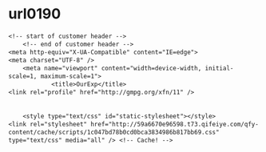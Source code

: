 # url0190
<!DOCTYPE html>
<!--[if IE 6]>
<html id="ie6" class="ancient-ie old-ie no-js bit-html" dir="ltr" lang="zh-CN">
<![endif]-->
<!--[if IE 7]>
<html id="ie7" class="ancient-ie old-ie no-js bit-html" dir="ltr" lang="zh-CN">
<![endif]-->
<!--[if IE 8]>
<html id="ie8" class="old-ie no-js bit-html" dir="ltr" lang="zh-CN">
<![endif]-->
<!--[if IE 9]>
<html id="ie9" class="old-ie9 no-js bit-html" dir="ltr" lang="zh-CN">
<![endif]-->
<!--[if !(IE 6) | !(IE 7) | !(IE 8)  ]><!-->
<html class="no-js bit-html" dir="ltr" lang="zh-CN">
<!--<![endif]-->
<head>
	<!-- for 360 -->
	<meta name="renderer" content="webkit">
	<meta name="applicable-device" content="pc,mobile"> <!-- for baidu -->
	<meta http-equiv="Cache-Control" content="no-transform" /> <!-- for baidu -->
    <meta name="MobileOptimized" content="width"/><!-- for baidu -->
    <meta name="HandheldFriendly" content="true"/><!-- for baidu -->

	<!-- start of customer header -->
		<!-- end of customer header -->
	<meta http-equiv="X-UA-Compatible" content="IE=edge">
	<meta charset="UTF-8" />
		<meta name="viewport" content="width=device-width, initial-scale=1, maximum-scale=1">
				<title>OurExp</title>
	<link rel="profile" href="http://gmpg.org/xfn/11" />


		<style type="text/css" id="static-stylesheet"></style>
	<link rel="stylesheet" href="http://59a6670e96598.t73.qifeiye.com/qfy-content/cache/scripts/1c047bd78b0cd0bca3834986b817bb69.css" type="text/css" media="all" /> <!-- Cache! -->
<style type='text/css'>

</style>
<script type='text/javascript'>
/* <![CDATA[ */
/* thickbox */
var thickboxL10n = {"next":"\u4e0b\u4e00\u5f20 >","prev":"< \u4e0a\u4e00\u5f20","image":"\u56fe\u7247","of":"\/","close":"\u5173\u95ed","noiframes":"\u8fd9\u4e2a\u529f\u80fd\u9700\u8981iframe\u7684\u652f\u6301\u3002\u60a8\u53ef\u80fd\u7981\u6b62\u4e86iframe\u7684\u663e\u793a\uff0c\u6216\u60a8\u7684\u6d4f\u89c8\u5668\u4e0d\u652f\u6301\u6b64\u529f\u80fd\u3002","loadingAnimation":"\/\/fast.qifeiye.com\/FeiEditor\/bitSite\/images\/preloader.gif"};
/* dt-plugins */
var dtLocal = {"passText":"\u67e5\u770b\u8fd9\u4e2a\u52a0\u5bc6\u8d44\u8baf\uff0c\u8bf7\u5728\u4e0b\u9762\u8f93\u5165\u5bc6\u7801\uff1a","moreButtonAllLoadedText":"\u5168\u90e8\u5df2\u52a0\u8f7d","postID":"12482","ajaxurl":"http:\/\/59a6670e96598.t73.qifeiye.com\/admin\/admin-ajax.php","contactNonce":"5ccbdf1905","ajaxNonce":"ad0b772839","pageData":{"type":"page","template":"page","layout":null},"themeSettings":{"smoothScroll":"on"}};

/* ]]> */
</script>
<script type="text/javascript" src="http://59a6670e96598.t73.qifeiye.com/qfy-content/cache/scripts/3fb66a7f2ae9c4d08bb5a0482c447a84.js"></script>
<link rel="EditURI" type="application/rsd+xml" title="RSD" href="http://59a6670e96598.t73.qifeiye.com/xmlrpc.php?rsd" />
<link rel="wlwmanifest" type="application/wlwmanifest+xml" href="http://59a6670e96598.t73.qifeiye.com/qfy-includes/wlwmanifest.xml" />

<link rel='canonical' href='http://59a6670e96598.t73.qifeiye.com/' />
<link rel='shortlink' href='http://59a6670e96598.t73.qifeiye.com/?p=12482' />
<style class='style_0'>.bitRightSider .widget-title,.bitLeftSider .widget-title{padding:0 0 0 10px;height:28px;line-height:28px;background-color:transparent;margin:0px;font-family:黑体;font-size:16px;font-weight:normal;font-style:normal;text-decoration:none;color:#ffffff;border-top:0;border-left:0;border-right:0;border-bottom:0;background-image:none;-webkit-border-top-left-radius: 0;-webkit-border-top-right-radius: 0;-moz-border-radius-topleft: 0;-moz-border-radius-topright: 0;border-top-left-radius: 0;border-top-right-radius: 0;} .bitRightSider .widget-title,.bitLeftSider .widget-title{border-top:0;border-left:0;border-right:0;} .bitRightSider .bitWidgetFrame,.bitLeftSider .bitWidgetFrame{border-bottom:0;border-top:0;border-left:0;border-right:0;padding:4px 10px 4px 10px;}.bitRightSider .site_tooler,.bitLeftSider .site_tooler{-webkit-box-shadow:none;box-shadow:none;}.bitRightLeftSiderWidget.site_tooler .bitWidgetFrame,.bitRightLeftSiderWidget.site_tooler .bitWidgetFrame{background-color:transparent;background-image:none;background-repeat: repeat;-webkit-border-bottom-left-radius: 0px;border-bottom-left-radius: 0px;-webkit-border-bottom-right-radius: 0px;border-bottom-right-radius: 0px;}</style><style class='style_0'>.footer .widget-title{padding:0 0 0 10px;height:28px;line-height:28px;background-color:#024886;margin:0px;font-family:;font-size:px;font-weight:normal;font-style:normal;text-decoration:none;color:#fff;border-top:0;border-left:0;border-right:0;border-bottom:0;background-image:none;-webkit-border-top-left-radius: 4px;-webkit-border-top-right-radius: 4px;-moz-border-radius-topleft: 4px;-moz-border-radius-topright: 4px;border-top-left-radius: 4px;border-top-right-radius: 4px;} .footer .widget-title{border-top:0;border-left:0;border-right:0;} .footer  .bitWidgetFrame{border-bottom:0;border-top:0;border-left:0;border-right:0;padding:4px 10px 4px 10px;}.footer .site_tooler{-webkit-box-shadow:none;box-shadow:none;}.footer .site_tooler .bitWidgetFrame{background-color:transparent;background-image:none;-webkit-border-bottom-left-radius: 4px;border-bottom-left-radius: 4px;-webkit-border-bottom-right-radius: 4px;border-bottom-right-radius: 4px;}</style>		<script type="text/javascript">
		var qfyuser_ajax_url = 'http://59a6670e96598.t73.qifeiye.com/admin/admin-ajax.php';
		</script>
			<script type="text/javascript">
		var qfyuser_upload_url = 'http://59a6670e96598.t73.qifeiye.com/qfy-content/plugins/qfyuser/lib/fileupload/fileupload.php';
		</script>
	<link rel="icon" href="http://59a6670e96598.t73.qifeiye.com/qfy-content/uploads/2017/09/788ac6de0b14afa4aeb75b684eb0aa85.png" type="image/png"/>
<link rel="apple-touch-icon-precomposed" href="http://59a6670e96598.t73.qifeiye.com/qfy-content/uploads/2017/09/788ac6de0b14afa4aeb75b684eb0aa85.png" />
<link rel="apple-touch-icon" href="http://59a6670e96598.t73.qifeiye.com/qfy-content/uploads/2017/09/788ac6de0b14afa4aeb75b684eb0aa85.png" />
<meta name="robots" content="index, follow" />
		<style type="text/css" >
</style>
		<script type="text/javascript">
			dtGlobals.logoEnabled = 1;dtGlobals.curr_id = 12482;dtGlobals.logoURL = '';dtGlobals.logoW = '0';dtGlobals.logoH = '0';dtGlobals.qfyname = '起飞页';dtGlobals.id = '59a6670e96598';dtGlobals.language = '';smartMenu = 0;document.cookie='resolution='+Math.max(screen.width,screen.height)+'; path=/';
			dtGlobals.gallery_bgcolor = 'rgba(51,51,51,1)';dtGlobals.gallery_showthumbs = '0';dtGlobals.gallery_style = '';dtGlobals.gallery_autoplay = '0';dtGlobals.gallery_playspeed = '3';dtGlobals.gallery_imagesize = '100';dtGlobals.gallery_stopbutton = '';dtGlobals.gallery_thumbsposition = '';dtGlobals.gallery_tcolor = '#fff';dtGlobals.gallery_tsize = '16';dtGlobals.gallery_dcolor = '#fff';dtGlobals.gallery_dsize = '14';dtGlobals.gallery_tfamily = '';dtGlobals.gallery_dfamily = '';dtGlobals.gallery_blankclose = '0';dtGlobals.fm_showstyle = '';dtGlobals.fm_showspeed = '';dtGlobals.cdn_url = 'http://static.qifeiye.com';dtGlobals.qfymodel = "";
			            			var socail_back_url = '';

		</script>



</head>


<body>

<div   id="page"  class='wide'>
	<!-- left, center, classical, classic-centered -->
	<!-- !Header -->
	<header id="header" class="logo-left wf-mobile-hidden headerPM menuPosition" role="banner"><!-- class="overlap"; class="logo-left", class="logo-center", class="logo-classic" -->
		<div class="wf-wrap">
			<div class="wf-table">

<div id="branding" class="wf-td bit-logo-bar" style="" >
	<a class="bitem logo small" style="display: table-cell;"
		<span class="logospan">
			<img class="preload-me" src="logo.png" width="441" height="150" alt="OurExp" />
		</span>
	</a>
	<!-- <div id="site-title" class="assistive-text"></div>
	<div id="site-description" class="assistive-text"></div> -->
</div>
<div class="wf-mobile-visible wf-td assistive-info    " role="complementary"  >
   <div class="top-bar-right right bit_widget_more" bitdatamarker="bitHeader-2" bitdataaction="site_fix_container" bitdatacolor="white">
	 </div>
</div>


		<!-- !- Navigation -->
		<nav style="0" id="navigation" class="wf-td"   bitDataAction="site_menu_container" bitDataLocation="primary" >
			<ul id="main-nav" data-st="0" data-sp="0"  data-fh="" data-mw="" data-lh="" class="mainmenu fancy-rollovers wf-mobile-hidden bit-menu-default underline-hover position-text-right"      data-bit-menu=underline-hover data-bit-float-menu=underline-hover ><li class=" menu-item menu-item-type-post_type menu-item-object-page bit-menu-post-id-10187 menu-item-10188 first">
				<a href="web.html"><span>Home</span></a></li>
      </ul>

			<a  data-padding='' data-top='8' data-right='8' rel="nofollow" id="mobile-menu" style="display:none;" class="glyphicon glyphicon-icon-align-justify dropTopStyle center" >
				<span class="menu-open  phone-text">首页</span>
				<span class="menu-close">关闭</span>
				<span class="menu-back">返回上一级</span>
				<span class="wf-phone-visible">&nbsp;</span>
			</a>

		</nav>

		<div style="display:none;" id="main-nav-slide">
			<div class="main-nav-slide-inner" data-class="" >
				<div  class="floatmenu-bar-right bit_widget_more" bitdatamarker="bitHeader-3" bitdataaction="site_fix_container" bitdatacolor="white">
				</div>
			</div>
		</div>


			</div><!-- #branding -->
		</div><!-- .wf-wrap -->
	</header><!-- #masthead -->

 <section class="bitBanner" id="bitBanner" bitdatamarker="bitBanner" bitdataaction="site_fix_container" >
	</section>
<div id="main" class="bit_main_content">
	<div class="main-gradient"></div>
		<div class="wf-wrap">
			<div class="wf-container-main">
				<div id="content" class="content" role="main">
					<div class="main-outer-wrapper ">
        		<div class="bit_row">
            	<div class="twelve columns no-sidebar-content ">
              	<div class="bit_row">
                	<div class="content-wrapper twelve columns ">
                  	<section  data-fixheight="" class="qfy-row-1-5a370f237a7ce344483 section     smfull  section-text-no-shadow section-inner-no-shadow section-normal"  id="bit_dzlgc"  style='margin-bottom:0;border-radius:0px;color:#666666;' >
                  	<style class="row_class qfy_style_class">
										@media only screen and (min-width: 992px){section.section.qfy-row-1-5a370f237a7ce344483{padding-left:0;padding-right:0;padding-top:0;padding-bottom:50px;margin-top:0;}}
										@media only screen and (max-width: 992px){.bit-html section.section.qfy-row-1-5a370f237a7ce344483{padding-left:15px;padding-right:15px;padding-top:0;padding-bottom:50px;margin-top:0;}}
	                	</style>
    	              	<div class="section-background-overlay background-overlay grid-overlay-0 " style="background-color: transparent;">
					          	</div>

                   		<div class="container">
                   		<div class="row qfe_row">
            						<div data-animaleinbegin="90%" data-animalename="qfyfadeInUp"  data-duration="" data-delay=""  class=" qfy-column-1-5a370f237aa2f203170 qfy-column-inner  vc_span12  text-default small-screen-undefined fullrow"  data-dw="1/1" data-fixheight="" >
													<div style=";position:relative;;" class="column_inner " >
														<div class=" background-overlay grid-overlay-" style="background-color:transparent;width:100%;">
														</div>
														<div class="column_containter" style="z-index:3;position:relative;" >
															<section  data-fixheight="" class="qfy-row-2-5a370f237acb4578895 section     bothfull  section-text-no-shadow section-inner-no-shadow section-normal"   style='margin-bottom:0;border-radius:0px;color:#000000;' >
                            		<style class="row_class qfy_style_class">
																@media only screen and (min-width: 992px){section.section.qfy-row-2-5a370f237acb4578895{padding-left:0;padding-right:0;padding-top:0;padding-bottom:0;margin-top:0;min-height:90vh;}}
																@media only screen and (max-width: 992px){.bit-html section.section.qfy-row-2-5a370f237acb4578895{padding-left:15px;padding-right:15px;padding-top:0;padding-bottom:0;margin-top:0;min-height:90vh;}}
	                            	</style>
                              		<div data-time="3" data-imagebgs="" class="background-media" backgroundSize='true'style="background-image: url('background.png');background-repeat:no-repeat; background-size:cover; background-attachment:scroll; background-position:0 0%;">
            											</div>
                          	    	<div class="section-background-overlay background-overlay grid-overlay-0 " style="background-color: rgba(0,0,0,0.2);">
																	</div>
    															<div class="container">
                                		<div class="row qfe_row">
                                  		<div data-animaleinbegin="90%" data-animalename="qfyfadeInUp"  data-duration="" data-delay=""  class=" qfy-column-2-5a370f237afe3975074 qfy-column-inner  vc_span12  text-Default small-screen-Default column_middle fullrow"  data-dw="1/1" data-fixheight="" >
																				<div style="margin-top:0;margin-bottom:0;margin-left:0;margin-right:0;border-radius:0px;;position:relative;;" class="column_inner " >
																					<div class=" background-overlay grid-overlay-0" style="background-color:transparent;width:100%;">
																					</div>
																					<div class="column_containter" style="z-index:3;position:relative;" >
																						<div id="vc_header_5a370f237b3de711"  m-padding="0px 0px 0px 0px"  p-padding="0 0 0 0" css_animation_delay="0" qfyuuid="qfy_header_dbbme" data-anitime='0.7'  class="qfy-element minheigh1px qfe_text_column qfe_content_element " style="position: relative;;;background-repeat: no-repeat;;margin-top:0;margin-bottom:0;padding-top:0;padding-bottom:0;padding-right:0;padding-left:0;">
																							<style>#vc_header_5a370f237b3de711 .line-abs::before{position: absolute; content: ''; width:25px; height:1px; background-color:#ffffff; left:calc(50% - 12.5px); top: 0px; margin: 0;}#vc_header_5a370f237b3de711:hover .line-abs{width:50px !important; transition: all ease .6s;}#vc_header_5a370f237b3de711 .line-abs{transition: all ease .6s !important;}@media only screen and (min-width: 760px) {#vc_header_5a370f237b3de711 .button_wrapper{opacity:0;top:auto !important;right:0 !important;right:-100px !important;transition: all ease .6s;}#vc_header_5a370f237b3de711:hover .button_wrapper{opacity:1;top:auto !important;right:0 !important;transition: all ease .6s;}}@media only screen and (max-width: 760px) {#vc_header_5a370f237b3de711 .header_title{font-size:20px !important;}}@media only screen and (max-width: 760px) {#vc_header_5a370f237b3de711 .header_subtitle{font-size:12px !important;}}</style>

																							<div class="qfe_wrapper">
																								<H2 class="qfy_title center mobilecenter">
																									<div class="qfy_title_image_warpper" style="display:inline-block;position:relative;max-width:100%;width:100%;">
																										<div class="qfy_title_inner" style="display:inline-block;position:relative;max-width:100%;">
																											<div class="header_title" style="font-family:微软雅黑;font-size:20px;font-weight:bold;font-style:normal;color:#ffffff;padding:0 0 5px 0;display:block;padding:0 0 5px 0;vertical-align:bottom;">实 验 心 理 学 实 验 期 末 作 业
																											</div>
																											<div class="header_subtitle" style="font-family:arial;font-size:12px;font-weight:normal;font-style:normal;color:#ffffff;display:block;padding:0 0 40px 0;vertical-align:bottom;">G R O U P    1 5
																											</div>
																						  			</div>
			                                          		<style>#vc_header_5a370f237b3de711 .button_wrapper .button{transition: all ease .3s}#vc_header_5a370f237b3de711 .button_wrapper .button.active,#vc_header_5a370f237b3de711 .button_wrapper .button:hover{background-color:transparent !important; color:#e30083 !important; border-width:1px !important; border-style:solid !important;border-color:#e30083 !important; font-weight:400 !important; transition: all ease .3s}
																						    		</style>
																	              		</a>
									                              		<span  style="clear:both;">
									                              		</span>
									                              		<span class="line-abs bottom hcenter" style="overflow:hidden;border-bottom-style:solid;width:30px;max-width:30px;border-bottom-width:1px;border-bottom-color:#999999;overflow:inherit;" >
											                          		</span>
																									</div>
																									</a>
																								</H2>
																							</div>
	                           								</div>
	 																	  			<div id="vc_header_5a370f237b913462"  m-padding="0px 0px 0px 0px"  p-padding="0 0 0 0" css_animation_delay="0" qfyuuid="qfy_header_3w6ob" data-anitime='0.7'  class="qfy-element minheigh1px qfe_text_column qfe_content_element " style="position: relative;;;background-repeat: no-repeat;;margin-top:0;margin-bottom:0;padding-top:0;padding-bottom:0;padding-right:0;padding-left:0;">
																							<style>#vc_header_5a370f237b913462 .line-abs::before{position: absolute; content: ''; width:25px; height:1px; background-color:#ffffff; left:calc(50% - 12.5px); top: 0px; margin: 0;}#vc_header_5a370f237b913462:hover.line-abs{ width:50px !important; transition: all ease .6s;}#vc_header_5a370f237b913462.line-abs{  transition: all ease .6s !important;}@media only screen and (min-width: 760px) {#vc_header_5a370f237b913462 .button_wrapper{opacity:0;top:auto !important;right:0 !important;right:-100px !important;transition: all ease .6s;}#vc_header_5a370f237b913462:hover .button_wrapper{opacity:1;top:auto !important;right:0 !important;transition: all ease .6s;}}@media only screen and (max-width: 760px) {#vc_header_5a370f237b913462 .header_title{font-size:20px !important;}}@media only screen and (max-width: 760px) {#vc_header_5a370f237b913462 .header_subtitle{font-size:12px !important;}}
																							</style>
																							<div class="qfe_wrapper">
																								<H2 class="qfy_title center mobilecenter">
																									<div class="qfy_title_image_warpper" style="display:inline-block;position:relative;max-width:100%;width:100%;">
																										<span class="line-abs top hcenter" style="overflow:hidden;border-bottom-style:solid;width:30px;max-width:30px;border-bottom-width:1px;border-bottom-color:#999999;overflow:inherit;" >
																										</span>

																										<div class="qfy_title_inner" style="display:inline-block;position:relative;max-width:100%;">
																											<div class="header_title" style="font-family:Oswald;font-size:84px;font-weight:bold;font-style:normal;color:#ffffff;padding:0 0 5px 0;display:block;padding:0 0 5px 0;vertical-align:bottom;">启动效应与心理旋转
																											</div>
																											<div class="header_subtitle" style="font-family:微软雅黑;font-size:18px;font-weight:bold;font-style:normal;color:#ffffff;display:block;padding:0 0 40px 0;vertical-align:bottom;">心理旋转的启动效应测验及其与人格特质关系研究
																											</div>
																										</div>


																										<style>#vc_header_5a370f237b913462 .button_wrapper .button{transition: all ease .3s}#vc_header_5a370f237b913462 .button_wrapper .button.active,#vc_header_5a370f237b913462 .button_wrapper .button:hover{background-color:transparent !important; color:#e30083 !important; border-width:1px !important; border-style:solid !important;border-color:#e30083 !important; font-weight:400 !important; transition: all ease .3s}
																										</style>

																					  				</a>
																						  			<span  style="clear:both;">
																						  			</span>
																					  			</div>
																				    			</a>
																			    			</H2>
																				 			</div>
																		 	 			</div>
																		   		</div>
																	   		</div>
																   		</div>
														      		<style class="column_class qfy_style_class">
																			@media only screen and (min-width: 992px){.qfy-column-2-5a370f237afe3975074 > .column_inner {padding-left:0;padding-right:0;padding-top:0;padding-bottom:0;}.qfe_row .vc_span_class.qfy-column-2-5a370f237afe3975074 {};}
																			@media only screen and (max-width: 992px){.qfy-column-2-5a370f237afe3975074 > .column_inner{margin:0 auto 0 !important;padding-left:0;padding-right:0;padding-top:0;padding-bottom:0;}.display_entire .qfe_row .vc_span_class.qfy-column-2-5a370f237afe3975074 {}.qfy-column-2-5a370f237afe3975074 > .column_inner> .background-overlay,.qfy-column-2-5a370f237afe3975074 > .column_inner> .background-media{width:100% !important;left:0 !important;right:auto !important;}}
																		</style>
																	</div>
    									 	          </div>
										       		</section>
												 	  </div>
											 		</div>
										 		</div>
										 		<style class="column_class qfy_style_class">
												@media only screen and (min-width: 992px){.qfy-column-1-5a370f237aa2f203170 > .column_inner {padding-left:0;padding-right:0;padding-top:0;padding-bottom:0;}.qfe_row .vc_span_class.qfy-column-1-5a370f237aa2f203170 {};}
												@media only screen and (max-width: 992px){.qfy-column-1-5a370f237aa2f203170 > .column_inner{margin:0 auto 0 !important;padding-left:0;padding-right:0;padding-top:;padding-bottom:;}.display_entire .qfe_row .vc_span_class.qfy-column-1-5a370f237aa2f203170 {}.qfy-column-1-5a370f237aa2f203170 > .column_inner> .background-overlay,.qfy-column-1-5a370f237aa2f203170 > .column_inner> .background-media{width:100% !important;left:0 !important;right:auto !important;}}
												</style>
									 		</div>
    				 		  	</div>
							      </section>

   								  <section  data-fixheight="" class="qfy-row-3-5a370f237bdda316251 section no section-text-no-shadow section-inner-no-shadow section-normal"  id="bit_3b52g"  style='margin-bottom:0;border-radius:0px;color:#666666;' >
    						  		<style class="row_class qfy_style_class">
											@media only screen and (min-width: 992px){section.section.qfy-row-3-5a370f237bdda316251{padding-left:0;padding-right:0;padding-top:40px;padding-bottom:0;margin-top:0;}section.section.qfy-row-3-5a370f237bdda316251 > .container{max-width:1024px;margin:0 auto;}}
											@media only screen and (max-width: 992px){.bit-html section.section.qfy-row-3-5a370f237bdda316251{padding-left:15px;padding-right:15px;padding-top:40px;padding-bottom:0;margin-top:0;}}
											</style>
    	    						<div class="section-background-overlay background-overlay grid-overlay-0 " style="background-color: ;">
											</div>
    									<div class="container">
        								<div class="row qfe_row">
            							<div data-animaleinbegin="90%" data-animalename="qfyfadeInUp"  data-duration="" data-delay=""  class=" qfy-column-3-5a370f237c0b0553233 qfy-column-inner  vc_span12  text-default small-screen-default fullrow"  data-dw="1/1" data-fixheight="" >
														<div style=";position:relative;;" class="column_inner " >
															<div class=" background-overlay grid-overlay-" style="background-color:transparent;width:100%;">
															</div>
															<div class="column_containter" style="z-index:3;position:relative;" >
																<div id="vc_header_5a370f237c45b239"  m-padding="0px 0px 0px 0px"  p-padding="0 0 0 0" css_animation_delay="0" qfyuuid="qfy_header_d7w9v" data-anitime='0.7'  class="qfy-element minheigh1px qfe_text_column qfe_content_element " style="position: relative;;;background-repeat: no-repeat;;margin-top:0;margin-bottom:0;padding-top:0;padding-bottom:0;padding-right:0;padding-left:0;">
																	<style>#vc_header_5a370f237c45b239:hover .header_title{color:#4bb344 !important; transition: all ease .6s !important;}#vc_header_5a370f237c45b239 .header_title{transition: all ease .6s;}#vc_header_5a370f237c45b239 .qfy_title_inner, #vc_header_5a370f237c45b239 .qfy_title_image_inner{vertical-align:middle !important;}@media only screen and (max-width: 760px) {#vc_header_5a370f237c45b239 .header_title{font-size:40px !important;}}@media only screen and (max-width: 760px) {#vc_header_5a370f237c45b239 .header_subtitle{font-size:12px !important;}}
																	</style>
																	<div class="qfe_wrapper">
																		<div class="qfy_title center mobileleft">
																			<div class="qfy_title_image_warpper" style="display:inline-block;position:relative;max-width:100%;">
																				<div class="qfy_title_inner" style="display:inline-block;position:relative;max-width:100%;">
																					<div class="header_title" style="font-family:Oswald;font-size:50px;font-weight:bold;font-style:normal;color:#4bb344;vertical-align:bottom;">实验介绍
																					</div>
																					<div class="header_subtitle" style="font-size:12px;font-weight:normal;font-style:normal;color:#bababa;display:none;padding:2px;vertical-align:bottom;">
																					</div>
																				</div>

																				<span  style="clear:both;">
																				</span>
																			</div>
																			</a>
																		</div>
																	</div>
																</div>
																<div id="vc_header_5a370f237c912996"  m-padding="0px 0px 0px 0px"  p-padding="0 0 0 0" css_animation_delay="0" qfyuuid="qfy_header_mfv5h" data-anitime='0.7'  class="qfy-element minheigh1px qfe_text_column qfe_content_element " style="position: relative;;;background-repeat: no-repeat;;margin-top:0;margin-bottom:0;padding-top:0;padding-bottom:0;padding-right:0;padding-left:0;">
																	<style>#vc_header_5a370f237c912996 .qfy_title_inner, #vc_header_5a370f237c912996 .qfy_title_image_inner{vertical-align:middle !important;}@media only screen and (max-width: 760px) {#vc_header_5a370f237c912996 .header_title{font-size:14px !important;}}@media only screen and (max-width: 760px) {#vc_header_5a370f237c912996 .header_subtitle{font-size:12px !important;}}
																	</style>
																	<div class="qfe_wrapper">
																		<div class="qfy_title center mobileleft">

																			<div class="qfy_title_image_warpper" style="display:inline-block;position:relative;max-width:100%;">
																		<span class="line-abs " style="overflow:hidden;border-bottom-style:solid;width:58px;max-width:58px;border-bottom-width:1px;border-bottom-color:#ededed;margin-right:20px;" >
																		</span>
																		<div class="qfy_title_inner" style="display:inline-block;position:relative;max-width:100%;">
																			<div class="header_title" style="font-family:微软雅黑;font-size:22px;font-weight:normal;font-style:normal;color:#333333;vertical-align:bottom;">点击查看
																			</div>
																			<div class="header_subtitle" style="font-size:12px;font-weight:normal;font-style:normal;color:#bababa;display:none;padding:2px;vertical-align:bottom;">
																			</div>
																		</div>


																	  </a>
																		<span  style="clear:both;">
																		</span>
																	</div>
																	</a>
																</div>
															</div>
														</div>
													</div>
												</div>
											</div>
											<style class="column_class qfy_style_class">
											@media only screen and (min-width: 992px){.qfy-column-3-5a370f237c0b0553233 > .column_inner {padding-left:0;padding-right:0;padding-top:32px;padding-bottom:0;}.qfe_row .vc_span_class.qfy-column-3-5a370f237c0b0553233 {};}
											@media only screen and (max-width: 992px){.qfy-column-3-5a370f237c0b0553233 > .column_inner{margin:0 auto 0 !important;padding-left:0;padding-right:0;padding-top:32px;padding-bottom:;}.display_entire .qfe_row .vc_span_class.qfy-column-3-5a370f237c0b0553233 {}.qfy-column-3-5a370f237c0b0553233 > .column_inner> .background-overlay,.qfy-column-3-5a370f237c0b0553233 > .column_inner> .background-media{width:100% !important;left:0 !important;right:auto !important;}}
											</style>
										</div>
    									</div>

										</section>





										<section  data-fixheight="" class="qfy-row-3-5a59629d2700f160121 section     no  section-text-no-shadow section-inner-no-shadow section-normal"  id="bit_gqgid"  style='margin-bottom:0;border-radius:0px;color:#666666;' >
										    <style class="row_class qfy_style_class">
											@media only screen and (min-width: 992px){section.section.qfy-row-3-5a59629d2700f160121{padding-left:0;padding-right:0;padding-top:20px;padding-bottom:0;margin-top:0;}section.section.qfy-row-3-5a59629d2700f160121 > .container{max-width:1280px;margin:0 auto;}}
											@media only screen and (max-width: 992px){.bit-html section.section.qfy-row-3-5a59629d2700f160121{padding-left:15px;padding-right:15px;padding-top:20px;padding-bottom:;margin-top:0;}}
											</style>
										    	    <div class="section-background-overlay background-overlay grid-overlay-0 " style="background-color: ;">
															</div>

										    <div class="container">
										        <div class="row qfe_row">
										            <div   data-animaleinbegin="90%" data-animalename="qfyfadeInUp"  data-duration="" data-delay=""  class=" qfy-column-3-5a59629d272f3190588 qfy-column-inner  vc_span12  text-default small-screen-default fullrow"  data-dw="1/1" data-fixheight="" >
																	<div style=";position:relative;;" class="column_inner " >
																		<div class=" background-overlay grid-overlay-" style="background-color:transparent;width:100%;">
																	</div>
																	<div class="column_containter" style="z-index:3;position:relative;" >
																	<div id="tabcontent_5a59629d2757a846676" style="margin-top:0;margin-bottom:0;padding-top:0;padding-bottom:0;padding-right:0;padding-left:0;"  m-padding="0px 0px 0px 0px"  p-padding="0 0 0 0" css_animation_delay="0" qfyuuid="tabcontent_2tmg6"  class="qfy-tabcontent vc-contentarea qfy-element tableft  " >
																		<style>#tabcontent_5a59629d2757a846676 .tabcontent-header-menu li.item button.active{background-color:#fff !important; color:#7f7f7f !important; border-top:3px solid rgba(145,145,145,1) !important; border-bottom:2px solid rgba(255,255,255,1) !important; border-left:1px solid rgba(206,206,206,1) !important; border-right:1px solid rgba(206,206,206,1) !important; font-weight:bold !important;}#tabcontent_5a59629d2757a846676 .tabcontent-header-menu li.item button:hover{background-color:#fff !important; color:#7f7f7f !important; border-top:3px solid rgba(145,145,145,1) !important; border-bottom:2px solid rgba(255,255,255,1) !important; border-left:1px solid rgba(206,206,206,1) !important; border-right:1px solid rgba(206,206,206,1) !important; font-weight:bold !important;}</style><div class="tabcontent-header-menu"><div class="tabcontent-outner" ><div class="tabcontent-inner" style="overflow:hidden;max-width:100%;display: block;padding:0;margin: 0 auto;width: 100%;position:relative; background-color:#ffffff;border-radius: 0;"><ul style="text-align:center; display: table;width:100%;"><li class="item" onmouseover="gototab(this)"  style="display: table-cell;position:relative;width:100px;" ><div style="cursor:pointer;"><button class="active" style="width:100px;border-style: solid;font-family:arial; font-size:14px; font-weight:bold; background-color:#fcfcfc; color:#b7b7b7; border-top:3px solid rgba(206,206,206,1); border-bottom:1px solid rgba(206,206,206,1); border-left:1px solid rgba(206,206,206,1); border-right:1px solid rgba(206,206,206,1); padding:10px 10px 10px 10px;">实验简介</button></div></li><li class="itemblank" style="display: table-cell;width:2px"></li><li class="item" onmouseover="gototab(this)"  style="display: table-cell;position:relative;width:100px;" ><div style="cursor:pointer;"><button class="" style="width:100px;border-style: solid;font-family:arial; font-size:14px; font-weight:bold; background-color:#fcfcfc; color:#b7b7b7; border-top:3px solid rgba(206,206,206,1); border-bottom:1px solid rgba(206,206,206,1); border-left:1px solid rgba(206,206,206,1); border-right:1px solid rgba(206,206,206,1); padding:10px 10px 10px 10px;">实验设计</button></div></li><li class="itemblank" style="display: table-cell;width:2px"></li><li class="item" onmouseover="gototab(this)"  style="display: table-cell;position:relative;width:100px;" ><div style="cursor:pointer;"><button class="" style="width:100px;border-style: solid;font-family:arial; font-size:14px; font-weight:bold; background-color:#fcfcfc; color:#b7b7b7; border-top:3px solid rgba(206,206,206,1); border-bottom:1px solid rgba(206,206,206,1); border-left:1px solid rgba(206,206,206,1); border-right:1px solid rgba(206,206,206,1); padding:10px 10px 10px 10px;">结果与讨论</button></div></li><li class="itemblank" style="display: table-cell;width:2px"></li><li class="item" onmouseover="gototab(this)"  style="display: table-cell;position:relative;width:100px;" ><div style="cursor:pointer;"><button class="" style="width:100px;border-style: solid;font-family:arial; font-size:14px; font-weight:bold; background-color:#fcfcfc; color:#b7b7b7; border-top:3px solid rgba(206,206,206,1); border-bottom:1px solid rgba(206,206,206,1); border-left:1px solid rgba(206,206,206,1); border-right:1px solid rgba(206,206,206,1); padding:10px 10px 10px 10px;">参考文献</button></div></li><li style="display: table-cell;"></li></ul></div></div></div><div style="margin:0 auto;width:100%;max-width:100%;position:relative;overflow:hidden;z-index:3;min-height:px;border-top:1px solid rgba(206,206,206,1);border-bottom:1px solid rgba(206,206,206,1);border-left:1px solid rgba(206,206,206,1);border-right:1px solid rgba(206,206,206,1);margin:-2px 0 0 0;padding:10px;" class="royalSlider_gallery_new rsDefault tabroya" transitionSpeed="600" transitionType="move" disabledclick="true" auto_play="false" delay="" visiblenearby="false" thumbnails_orientation="horizontal" controlnavigation="bullets" arrowsnav="false" showfullscreen="false" g_loop="true" g_height="300" g_width="300" bgcolor="transparent" arrowsnavautohide="true" autoscaleslider="false" slidesorientation="horizontal" imagescalemode="fit-if-smaller" ><section  data-fixheight="" class="qfy-row-4-5a59629d278a3266165 section     no  section-text-no-shadow section-inner-no-shadow section-normal"   style='margin-bottom:0;border-radius:0px;color:#666666;' >
										    <style class="row_class qfy_style_class">
											@media only screen and (min-width: 992px){section.section.qfy-row-4-5a59629d278a3266165{padding-left:0;padding-right:0;padding-top:20px;padding-bottom:0;margin-top:0;}section.section.qfy-row-4-5a59629d278a3266165 > .container{max-width:1280px;margin:0 auto;}}
											@media only screen and (max-width: 992px){.bit-html section.section.qfy-row-4-5a59629d278a3266165{padding-left:15px;padding-right:15px;padding-top:20px;padding-bottom:0;margin-top:0;}}
											</style>
										    	    <div class="section-background-overlay background-overlay grid-overlay-0 " style="background-color: ;">
															</div>

										    <div class="container">
										        <div class="row qfe_row">
										            <div   data-animaleinbegin="bottom-in-view" data-animalename="qfyfadeInUp"  data-duration="" data-delay=""  class=" qfy-column-4-5a59629d27baa164427 qfy-column-inner  vc_span12  text-Default small-screen- fullrow"  data-dw="1/1" data-fixheight="" >
																	<div style="margin-top:0;margin-bottom:0;margin-left:0;margin-right:0;border-radius:0px;;position:relative;;" class="column_inner " >
																		<div class=" background-overlay grid-overlay-0" style="background-color:transparent;width:100%;">
																</div>
																<div class="column_containter" style="z-index:3;position:relative;" >
																	<style>@media only screen and (max-width: 768px) {.single_image_text-5a59629d28288830 .head{font-size: 16px !important;}.single_image_text-5a59629d28288830 .content{font-size: 16px !important;}}
																	</style>
											<div id="vc_img_5a59629d281b8774" style="width:100%;padding:0px;margin:0px;height:100%;clear:both;position:relative;padding-top:5px;padding-bottom:5px;background-repeat: no-repeat;"     m-padding="5px 0px 5px 0px"  p-padding="5px 0px 5px 0px" css_animation_delay="0" qfyuuid="qfy_single_image_88n67"  class="qfy-element bitImageControlDiv">
												<a class="bitImageAhover  " >
											<div class="bitImageParentDiv qfe_single_image qfe_content_element vc_align_center">
												<div class="qfe_wrapper">
													<span>
													</span>
													<img style="" class="front_image " src="1.jpg" />
												</div>
											</div>
											</div>
										</a>
											<div  m-padding="5px 0px 5px 0px"  p-padding="5px 0px 5px 0px" css_animation_delay="0" qfyuuid="qfy_column_text_o3q3d"  class="qfy-element qfy-text qfy-text-73930 qfe_text_column qfe_content_element " style="position: relative;;;line-height:1.5em;;background-repeat: no-repeat;;padding-top:5px;padding-bottom:5px;">
												<div class="qfe_wrapper">
													<div style="position: relative;">
										<div>
											<span style="font-size:14px;">
												<span style="color: rgb(105, 105, 105);">
											<span style="font-family: 微软雅黑;">
											</span>
										</span>
									</span>
										<p><strong>实验背景：</strong></p>

										<p>&nbsp;</p>

										<p>视觉表象（visual mental image）是指当客体不出现在眼前或不在当前呈现位置时大脑出现该客体的图片形式。视觉表象可用于思维加工并存在多种视空间变换形式，如旋转、平移、缩放以及更为复杂的心理折纸等。其中，心理旋转（mental rotation）是指人在头脑中对物体进行二维或三维的旋转。</p>

										<p><br />
										心理旋转开始于皮亚杰的三山实验，之后在Cooper和Shepard做的关于非对称性字母R的心理旋转实验中发现，当字母旋转180°时，无论正反，反应时最长；当字母旋转0°时，反应时最短。由此可以看出，当字母偏离正位度数越大，所需心理能量越多，时间就越长，与正反无关。</p>

										<p><br />
										启动效应（priming effects）是指一个先快速呈现的刺激会对紧接着出现的第二个刺激的加工产生影响的现象。启动效应分为正启动和负启动，正启动即启动刺激对目标刺激具有刺激和激活作用，负启动即启动刺激对目标刺激具有阻碍和抑制作用。</p>

										<p><br />
										人格特质（personality trait）是一种使人的行为倾向表现出一定的持久性、稳定性、一致性的心理结构，是人格构成的基本要素。曹生花用艾森克人格问卷（EPQ）测量人格特质，得出的结果发现人格特质（神经质）与心理展开和心理折叠测验得分显著相关，但并未发现与心理旋转测验得分相关。但王有智的研究表明，人格特质中的情绪稳定性对图形的推理效果有一定影响，陈少华的研究也表明，人格特质对信息加工和认知操作存在一定影响。这些研究结果都为人格特质与心理旋转能力关系的研究起到了铺垫作用。</p>

										<p><br />
										那么，设立正位度数字母R与镜像字母R的启动刺激会对目标刺激R的反应产生什么影响？人格特质与心理旋转的关系是什么？要如何测量呢？</p>

										<p><br />
										采用实验形式测量启动刺激对目标刺激反应的影响。测验中所用到的范式是由Cooper和Shepard在1973年用字母“R”做的心理旋转研究范式。在该范式中，随机呈现不同旋转角度（每60°做一次旋转）的正常字母R与镜像字母R各6个，被试只需要对字母的正常或镜像的反应，而无需对其旋转角度做出反应。在此之后，shepard 改进该试验，在原本实验的基础上添加预期线索，即首先呈现即将到来的刺激的直立版的形式的身份提示200ms，再呈现穿过圆形中心并指向测试刺激顶部的箭头的方向提示100-1000ms，随后呈现刺激材料并要求被试做出反应（与开始试验相同）。本实验在原有的范式上做出新的改动，添加启动刺激，分别有启动刺激与目标刺激一致、启动刺激与目标刺激不一致、中性启动刺激三种情况。</p>

										<p><br />
										采用问卷形式测量人格特质。问卷参考王孟成和戴晓阳修编的《中国大五人格问卷简式版》，并在此基础上添加被试的个体特征（包括性别、年龄、最高受教育程度、专业类别）以及社会文化因素。将问卷所测数据将与实验数据结合进行分析，即可探讨人格特质与心理旋转的关系。</p>
										</div>
										</div>

												</div>
											</div>
										</div>
									</div>
								</div>
									<style class="column_class qfy_style_class">@media only screen and (min-width: 992px){.qfy-column-4-5a59629d27baa164427 > .column_inner {padding-left:0;padding-right:0;padding-top:0;padding-bottom:0;}.qfe_row .vc_span_class.qfy-column-4-5a59629d27baa164427 {};}@media only screen and (max-width: 992px){.qfy-column-4-5a59629d27baa164427 > .column_inner{margin:0 auto 0 !important;padding-left:0;padding-right:0;padding-top:0;padding-bottom:0;}.display_entire .qfe_row .vc_span_class.qfy-column-4-5a59629d27baa164427 {}.qfy-column-4-5a59629d27baa164427 > .column_inner> .background-overlay,.qfy-column-4-5a59629d27baa164427 > .column_inner> .background-media{width:100% !important;left:0 !important;right:auto !important;}}</style>        </div>
										    </div>

										</section><section  data-fixheight="" class="qfy-row-5-5a59629d287f6207783 section     no  section-text-no-shadow section-inner-no-shadow section-normal"   style='margin-bottom:0;border-radius:0px;color:#666666;' >
										    <style class="row_class qfy_style_class">
											@media only screen and (min-width: 992px){
												section.section.qfy-row-5-5a59629d287f6207783{padding-left:0;padding-right:0;padding-top:20px;padding-bottom:0;margin-top:0;}section.section.qfy-row-5-5a59629d287f6207783 > .container{max-width:1280px;margin:0 auto;}}

											   @media only screen and (max-width: 992px){
												.bit-html section.section.qfy-row-5-5a59629d287f6207783{padding-left:15px;padding-right:15px;padding-top:20px;padding-bottom:0;margin-top:0;}}
											</style>
										    	    <div class="section-background-overlay background-overlay grid-overlay-0 " style="background-color: ;"></div>

										    <div class="container">
										        <div class="row qfe_row">
										            <div   data-animaleinbegin="bottom-in-view" data-animalename="qfyfadeInUp"  data-duration="" data-delay=""  class=" qfy-column-5-5a59629d28b00763021 qfy-column-inner  vc_span12  text-Default small-screen- fullrow"  data-dw="1/1" data-fixheight="" ><div style="margin-top:0;margin-bottom:0;margin-left:0;margin-right:0;border-radius:0px;;position:relative;;" class="column_inner " ><div class=" background-overlay grid-overlay-0" style="background-color:transparent;width:100%;"></div><div class="column_containter" style="z-index:3;position:relative;" ><style>@media only screen and (max-width: 768px) {.single_image_text-5a59629d28e4e873 .head{font-size: 16px !important;}.single_image_text-5a59629d28e4e873 .content{font-size: 16px !important;}}</style>
											<div id="vc_img_5a59629d28d83104" style="width:100%;padding:0px;margin:0px;height:100%;clear:both;position:relative;padding-top:5px;padding-bottom:5px;background-repeat: no-repeat;"     m-padding="5px 0px 5px 0px"  p-padding="5px 0px 5px 0px" css_animation_delay="0" qfyuuid="qfy_single_image_nc7o1"  class="qfy-element bitImageControlDiv"><a class="bitImageAhover  " >
											<div class="bitImageParentDiv qfe_single_image qfe_content_element vc_align_center">
												<div class="qfe_wrapper"><span></span><img style="" class="front_image " src="1.jpg" /></div>
											</div>
											</div> </a>
											<div  m-padding="5px 0px 5px 0px"  p-padding="5px 0px 5px 0px" css_animation_delay="0" qfyuuid="qfy_column_text_lpl5f"  class="qfy-element qfy-text qfy-text-82313 qfe_text_column qfe_content_element " style="position: relative;;;line-height:1.5em;;background-repeat: no-repeat;;padding-top:5px;padding-bottom:5px;">
												<div class="qfe_wrapper">
													<div style="position: relative;">
										<p><span style="font-size:14px;"><span style="color: rgb(105, 105, 105);"><span style="font-family: 微软雅黑;"></span></span></span></p>

										<p><strong>一、实验目的：</strong></p>

										<p>&nbsp;</p>

										<p>将启动效应加入心理旋转范式来测量不同的启动刺激对被试目标刺激反应时的影响。同时调查分析不同的人格特质与心理旋转能力的关系。</p>

										<p>&nbsp;</p>

										<p><strong>二、实验设计：</strong></p>

										<p><br />
										（1）被试：年龄在16周岁以上，右利手，视力或矫正视力正常<br />
										（2）仪器：本实验采用Inquisit软件编写心理旋转启动效应程序、Qualtrics软件编写在线调查问卷、仪器采用计算机<br />
										（3）实验材料：实验程序呈现8张正常R图片，8张镜像R图片；图片背景为黑色，字母R为白色，边长为600pix；正常R图片和镜像R图片中R的旋转角度分别有0°、45°、90°、135°、180°、225°、270°、315°共8种。问卷部分为“大五人人格测量”问卷。<br />
										（4）实验程序：被试阅读指导语，明晰任务，开始试验。在实验开始后，首先向被试呈现注视点1500-2000ms;其次随机呈现三种启动刺激300ms：直立正常R、直立镜像R、直立字母T；随后呈现掩蔽界面1000-1500ms；之后随机呈现目标刺激500ms，目标刺激为16张R图片，分别有正常R和镜像R两种，旋转角度为45°，同时记录反应时与正确率；最后刺激擦除，呈现空屏，记录被试的反应时和正确率，直至被试做出反应，以上为呈现一个试次的过程。本实验共分练习和正式实验两个阶段，练习阶段给予正误反馈，共16个试次；正式实验阶段不给予反馈，每种条件6个试次，共288个试次。每运行96个试次会有休息时间。<br />
										&nbsp;<img title="" alt="" src="proc.png"><br />
										实验部分结束后，被试填写“大五人格测量”问卷。</p>

										<div><br />
										<strong>三、任务指导语：</strong></div>

										<div><br />
										您好，欢迎您参与我们的研究！当前实验的目的是测验您对字母R进行心理旋转的能力。请您尽量准确而快速地对屏幕上呈现的刺激材料进行反应。<br />
										现在是练习阶段。进行实验时请您将左手和右手的食指分别放在键盘的“F”键和“J”键上并注视屏幕中央，首先在屏幕的中央会很闪现一个正R或反R或T，此时不需要做出反应；接着在一段时间的黑屏之后，会出现一个旋转了一定角度（0-360）的或正或反的大写字母“R”，请判断其正反。如果是正的大写“R”，请按“F”键；如果是反的大写“R”，请按“J”键。假如您判断正确，会出现绿色的“√”假如您判断错误，会出现红色的“×”<br />
										请您稍微休息一下!如果您休息好了，请您按空格键进入正式实验阶段。<br />
										现在是正式实验阶段。进行实验时请您将左手和右手的食指分别放在键盘的“F”键和“J”键上并注视屏幕中央，首先在屏幕的中央会闪现一个正R或反R或T，此时不需要做出反应；接着在一段时间的黑屏之后，会出现一个旋转了一定角度（0-360）的或正或反的大写字母“R”，请判断其正反。如果是正的大写“R”，请按“F”键；如果是反的大写“R”，请按“J”键。注意：在正式实验阶段不会有判断是否正确的反馈。</div>

										<div>&nbsp;</div>

										<div><strong>四、任务结束语：</strong></div>

										<div><br />
										实验到此结束，非常感谢您的参与!现在您可以离开实验室，主试会向您支付被试费，再次感谢您的参与！</div>
										</div>

												</div>
											</div> </div></div></div><style class="column_class qfy_style_class">@media only screen and (min-width: 992px){.qfy-column-5-5a59629d28b00763021 > .column_inner {padding-left:0;padding-right:0;padding-top:0;padding-bottom:0;}.qfe_row .vc_span_class.qfy-column-5-5a59629d28b00763021 {};}@media only screen and (max-width: 992px){.qfy-column-5-5a59629d28b00763021 > .column_inner{margin:0 auto 0 !important;padding-left:0;padding-right:0;padding-top:0;padding-bottom:0;}.display_entire .qfe_row .vc_span_class.qfy-column-5-5a59629d28b00763021 {}.qfy-column-5-5a59629d28b00763021 > .column_inner> .background-overlay,.qfy-column-5-5a59629d28b00763021 > .column_inner> .background-media{width:100% !important;left:0 !important;right:auto !important;}}</style>        </div>
										    </div>

										</section><section  data-fixheight="" class="qfy-row-6-5a59629d292c497425 section     no  section-text-no-shadow section-inner-no-shadow section-normal"   style='margin-bottom:0;border-radius:0px;color:#666666;' >
										    <style class="row_class qfy_style_class">
											@media only screen and (min-width: 992px){
												section.section.qfy-row-6-5a59629d292c497425{padding-left:0;padding-right:0;padding-top:20px;padding-bottom:0;margin-top:0;}section.section.qfy-row-6-5a59629d292c497425 > .container{max-width:1280px;margin:0 auto;}}

											   @media only screen and (max-width: 992px){
												.bit-html section.section.qfy-row-6-5a59629d292c497425{padding-left:15px;padding-right:15px;padding-top:20px;padding-bottom:0;margin-top:0;}}
											</style>
										    	    <div class="section-background-overlay background-overlay grid-overlay-0 " style="background-color: ;"></div>

										    <div class="container">
										        <div class="row qfe_row">
										            <div   data-animaleinbegin="bottom-in-view" data-animalename="qfyfadeInUp"  data-duration="" data-delay=""  class=" qfy-column-6-5a59629d295dd772060 qfy-column-inner  vc_span12  text-Default small-screen- fullrow"  data-dw="1/1" data-fixheight="" ><div style="margin-top:0;margin-bottom:0;margin-left:0;margin-right:0;border-radius:0px;;position:relative;;" class="column_inner " ><div class=" background-overlay grid-overlay-0" style="background-color:transparent;width:100%;"></div><div class="column_containter" style="z-index:3;position:relative;" ><style>@media only screen and (max-width: 768px) {.single_image_text-5a59629d29938324 .head{font-size: 16px !important;}.single_image_text-5a59629d29938324 .content{font-size: 16px !important;}}</style>
											<div id="vc_img_5a59629d2986a778" style="width:100%;padding:0px;margin:0px;height:100%;clear:both;position:relative;padding-top:5px;padding-bottom:5px;background-repeat: no-repeat;"     m-padding="5px 0px 5px 0px"  p-padding="5px 0px 5px 0px" css_animation_delay="0" qfyuuid="qfy_single_image_eyvfm"  class="qfy-element bitImageControlDiv"><a class="bitImageAhover  " >
											<div class="bitImageParentDiv qfe_single_image qfe_content_element vc_align_center">
												<div class="qfe_wrapper"><span></span>
													<img style="" class="front_image " src="1.jpg" /></div>
											</div>
											</div> </a>
											<div  m-padding="5px 0px 5px 0px"  p-padding="5px 0px 5px 0px" css_animation_delay="0" qfyuuid="qfy_column_text_iewh1"  class="qfy-element qfy-text qfy-text-3122 qfe_text_column qfe_content_element " style="position: relative;;;line-height:1.5em;;background-repeat: no-repeat;;padding-top:5px;padding-bottom:5px;">
												<div class="qfe_wrapper">
													<div style="position: relative;">
										<p><span style="font-size:14px;"><span style="color: rgb(105, 105, 105);"><span style="font-family: 微软雅黑;">&nbsp;</span></span></span><strong>预计实验结果：</strong></p>

										<p><br />
										1、根据Cooper与Shepard的实验结果，我们预计在旋转角度的8个水平上，正R与镜像R的反应时将没有显著差异；但随着偏离正位的角度越大（越接近180°），反应时将逐渐增加，反应时曲线大致呈倒“U”型（先升高后降低）。</p>

										<p><br />
										2、根据启动刺激与目标刺激是否一致，我们将2（正R-镜像R）*3（正R-镜像R-字母T）的六组条件分为三个水平，即正启动、负启动与中性启动。同样的，无论在那个启动水平上，正R与镜像R的反应时都应没有显著差异。但我们预计启动的性质会显著影响对目标刺激的辨识时间，三种启动性质间的反应时顺序为：正启动&lt;中性启动&lt;负启动。</p>

										<p><br />
										3、我们猜测启动性质与旋转角度间可能存在一定的交互作用，即随着字母偏离正位的角度越大，启动性质对目标刺激辨识时间的影响也越大。当字母偏离角度较小时（比如0°、45°或315°），三种启动性质间的反应时差异很可能不显著；但当字母偏离角度较大时（比如180°、135°或225°），才能测量出反应时的显著差异。</p>

										<p><br />
										4、结合大五人格问卷的测量结果，我们猜测被试在“神经质”一项上的得分将与实验整体的反应时和正确率高相关。即被试人格中的稳定性越高，心理旋转的能力也将越强，对目标刺激表现出更快更好的辨识能力。同样，稳定性高的被试也有可能更不容易受启动刺激的影响，三种启动性质间的反应时差异更不容易显著。</p>
										</div>

												</div>
											</div> </div></div></div><style class="column_class qfy_style_class">@media only screen and (min-width: 992px){.qfy-column-6-5a59629d295dd772060 > .column_inner {padding-left:0;padding-right:0;padding-top:0;padding-bottom:0;}.qfe_row .vc_span_class.qfy-column-6-5a59629d295dd772060 {};}@media only screen and (max-width: 992px){.qfy-column-6-5a59629d295dd772060 > .column_inner{margin:0 auto 0 !important;padding-left:0;padding-right:0;padding-top:0;padding-bottom:0;}.display_entire .qfe_row .vc_span_class.qfy-column-6-5a59629d295dd772060 {}.qfy-column-6-5a59629d295dd772060 > .column_inner> .background-overlay,.qfy-column-6-5a59629d295dd772060 > .column_inner> .background-media{width:100% !important;left:0 !important;right:auto !important;}}</style>        </div>
										    </div>

										</section><section  data-fixheight="" class="qfy-row-7-5a59629d29d3a316320 section     no  section-text-no-shadow section-inner-no-shadow section-normal"   style='margin-bottom:0;border-radius:0px;color:#666666;' >
										    <style class="row_class qfy_style_class">
											@media only screen and (min-width: 992px){
												section.section.qfy-row-7-5a59629d29d3a316320{padding-left:0;padding-right:0;padding-top:20px;padding-bottom:0;margin-top:0;}section.section.qfy-row-7-5a59629d29d3a316320 > .container{max-width:1280px;margin:0 auto;}}

											   @media only screen and (max-width: 992px){
												.bit-html section.section.qfy-row-7-5a59629d29d3a316320{padding-left:15px;padding-right:15px;padding-top:20px;padding-bottom:0;margin-top:0;}}
											</style>
										    	    <div class="section-background-overlay background-overlay grid-overlay-0 " style="background-color: ;"></div>

										    <div class="container">
										        <div class="row qfe_row">
										            <div   data-animaleinbegin="bottom-in-view" data-animalename="qfyfadeInUp"  data-duration="" data-delay=""  class=" qfy-column-7-5a59629d2a05241029 qfy-column-inner  vc_span12  text-Default small-screen- fullrow"  data-dw="1/1" data-fixheight="" ><div style="margin-top:0;margin-bottom:0;margin-left:0;margin-right:0;border-radius:0px;;position:relative;;" class="column_inner " ><div class=" background-overlay grid-overlay-0" style="background-color:transparent;width:100%;"></div><div class="column_containter" style="z-index:3;position:relative;" ><style>@media only screen and (max-width: 768px) {.single_image_text-5a59629d2a39a860 .head{font-size: 16px !important;}.single_image_text-5a59629d2a39a860 .content{font-size: 16px !important;}}</style>
											<div id="vc_img_5a59629d2a2f0673" style="width:100%;padding:0px;margin:0px;height:100%;clear:both;position:relative;padding-top:5px;padding-bottom:5px;background-repeat: no-repeat;"     m-padding="5px 0px 5px 0px"  p-padding="5px 0px 5px 0px" css_animation_delay="0" qfyuuid="qfy_single_image_g84o2"  class="qfy-element bitImageControlDiv"><a class="bitImageAhover  " >
											<div class="bitImageParentDiv qfe_single_image qfe_content_element vc_align_center">
												<div class="qfe_wrapper"><span></span>
													<img style="" class="front_image " src="1.jpg" /></div>
											</div>
											</div> </a>
											<div  m-padding="5px 0px 5px 0px"  p-padding="5px 0px 5px 0px" css_animation_delay="0" qfyuuid="qfy_column_text_b8k37"  class="qfy-element qfy-text qfy-text-90653 qfe_text_column qfe_content_element " style="position: relative;;;line-height:1.5em;;background-repeat: no-repeat;;padding-top:5px;padding-bottom:5px;">
												<div class="qfe_wrapper">
													<div style="position: relative;">
										<p><strong>参考资料：</strong></p>

										<p>&nbsp;</p>

										<p>曹生花. (2011). 个体认知风格,人格特质对空间认知能力影响的实验研究 (Doctoral dissertation, 西北大学硕士学位论文).</p>

										<p><br />
										陶维东,黄希庭,张慧,凤四海,刘强,陶晓丽,谢超香,李红,孙弘进.（2009）.被试自身人手初始状态对心理旋转加工的影响:眼动研究[J].心理学报,41(01):10-25.</p>

										<p><br />
										王孟成, 戴晓阳, &amp; 姚树桥. (2011). 中国大五人格问卷的初步编制 Ⅲ: 简式版的制定及信效度检验. 中国临床心理学杂志, 19(4), 454-457.</p>

										<p><br />
										王有智. (2003). 认知风格, 内外向性, 情绪稳定性与图形推理效果的关系. 心理科学, 26(6), 1077-1081.</p>

										<p><br />
										赵宇晗,余林.人格特质与认知能力的关系及其年龄差异[J].心理科学进展,2014,22(12):1924-1934.</p>

										<p><br />
										Cooper, L. A., &amp; Shepard, R. N. (1973). Chronometric studies of the rotation of mental images. Visual Information Processing, 75-176.</p>

										<p>&nbsp;</p>

										<p>Milivojevic,B.,Johnson,B.W.,Hamm,J.P.＆Corballis,M.C.(2003).Non-identical neural mechanisms for two types of mental transformation :event-related potentials during mental rotation and mental paper folding. Neuropsychologia, 41 , 1345.</p>
										</div>

												</div>
											</div>
										</div>
									</div>
								</div>
								<style class="column_class qfy_style_class">@media only screen and (min-width: 992px){.qfy-column-7-5a59629d2a05241029 > .column_inner {padding-left:0;padding-right:0;padding-top:0;padding-bottom:0;}.qfe_row .vc_span_class.qfy-column-7-5a59629d2a05241029 {};}@media only screen and (max-width: 992px){.qfy-column-7-5a59629d2a05241029 > .column_inner{margin:0 auto 0 !important;padding-left:0;padding-right:0;padding-top:0;padding-bottom:0;}.display_entire .qfe_row .vc_span_class.qfy-column-7-5a59629d2a05241029 {}.qfy-column-7-5a59629d2a05241029 > .column_inner> .background-overlay,.qfy-column-7-5a59629d2a05241029 > .column_inner> .background-media{width:100% !important;left:0 !important;right:auto !important;}}
								</style>
							</div>
										    </div>

										</section>
									</div>
								</div>
							</div>
						</div>
					</div>
					<style class="column_class qfy_style_class">@media only screen and (min-width: 992px){.qfy-column-3-5a59629d272f3190588 > .column_inner {padding-left:0;padding-right:0;padding-top:0;padding-bottom:0;}.qfe_row .vc_span_class.qfy-column-3-5a59629d272f3190588 {};}@media only screen and (max-width: 992px){.qfy-column-3-5a59629d272f3190588 > .column_inner{margin:0 auto 0 !important;padding-left:0;padding-right:0;padding-top:;padding-bottom:;}.display_entire .qfe_row .vc_span_class.qfy-column-3-5a59629d272f3190588 {}.qfy-column-3-5a59629d272f3190588 > .column_inner> .background-overlay,.qfy-column-3-5a59629d272f3190588 > .column_inner> .background-media{width:100% !important;left:0 !important;right:auto !important;}}
					</style>
				</div>
					</div>

										</section>









											<section  data-fixheight="" class="qfy-row-6-5a370f238104b645422 section     no  section-text-no-shadow section-inner-no-shadow section-normal"  id="bit_pttcd"  style='margin-bottom:0;border-radius:0px;color:#666666;' >
    										<style class="row_class qfy_style_class">
												@media only screen and (min-width: 992px){section.section.qfy-row-6-5a370f238104b645422{padding-left:0;padding-right:0;padding-top:40px;padding-bottom:0;margin-top:0;}section.section.qfy-row-6-5a370f238104b645422 > .container{max-width:1024px;margin:0 auto;}}
 												@media only screen and (max-width: 992px){.bit-html section.section.qfy-row-6-5a370f238104b645422{padding-left:15px;padding-right:15px;padding-top:40px;padding-bottom:0;margin-top:0;}}
												</style>
    	    							<div class="section-background-overlay background-overlay grid-overlay-0 " style="background-color: ;">
												</div>

    										<div class="container">
        									<div class="row qfe_row">
            								<div   data-animaleinbegin="90%" data-animalename="qfyfadeInUp"  data-duration="" data-delay=""  class=" qfy-column-6-5a370f2381318787417 qfy-column-inner  vc_span12  text-default small-screen-default fullrow"  data-dw="1/1" data-fixheight="" >
															<div style=";position:relative;;" class="column_inner " >
																<div class=" background-overlay grid-overlay-" style="background-color:transparent;width:100%;">
																</div>
																<div class="column_containter" style="z-index:3;position:relative;" >
																	<div id="vc_header_5a370f2381650452"  m-padding="0px 0px 0px 0px"  p-padding="0 0 0 0" css_animation_delay="0" qfyuuid="qfy_header_y3akl" data-anitime='0.7'  class="qfy-element minheigh1px qfe_text_column qfe_content_element " style="position: relative;;;background-repeat: no-repeat;;margin-top:0;margin-bottom:0;padding-top:0;padding-bottom:0;padding-right:0;padding-left:0;">
																		<style>#vc_header_5a370f2381650452:hover .header_title{color:#4bb344 !important; transition: all ease .6s !important;}#vc_header_5a370f2381650452 .header_title{transition: all ease .6s;}#vc_header_5a370f2381650452 .qfy_title_inner, #vc_header_5a370f2381650452 .qfy_title_image_inner{vertical-align:middle !important;}
																		@media only screen and (max-width: 760px) {#vc_header_5a370f2381650452 .header_title{font-size:40px !important;}}
																		@media only screen and (max-width: 760px) {#vc_header_5a370f2381650452 .header_subtitle{font-size:12px !important;}}
																	</style>
																	<div class="qfe_wrapper">
																		<div class="qfy_title center mobileleft">

																			<div class="qfy_title_image_warpper" style="display:inline-block;position:relative;max-width:100%;">
																				<div class="qfy_title_inner" style="display:inline-block;position:relative;max-width:100%;">
																					<div class="header_title" style="font-family:Oswald;font-size:50px;font-weight:bold;font-style:normal;color:#4bb344;vertical-align:bottom;">参与实验
																					</div>
																					<div class="header_subtitle" style="font-size:12px;font-weight:normal;font-style:normal;color:#bababa;display:none;padding:2px;vertical-align:bottom;">
																					</div>
																				</div>
																				<a  href="http://w-12776-28182-90257.13919614996.sites.cnfree01.qifeiye.com/?page_id=8127">
																					<div class="button_wrapper" style="display:none;">
																						<div class="button " style="display:inline-block;max-width:100%;text-align:center; font-size:14px; color:#333; padding:5px;">+ 查看更多
																						</div>
																					</div>
																				</a>
																				<span  style="clear:both;">
																				</span>
																			</div>
																	  	</a>
																  	</div>
																	</div>
																</div>
																<div id="vc_header_5a370f2381a9e860"  m-padding="0px 0px 0px 0px"  p-padding="0 0 0 0" css_animation_delay="0" qfyuuid="qfy_header_growa" data-anitime='0.7'  class="qfy-element minheigh1px qfe_text_column qfe_content_element " style="position: relative;;;background-repeat: no-repeat;;margin-top:0;margin-bottom:0;padding-top:0;padding-bottom:0;padding-right:0;padding-left:0;"><style>#vc_header_5a370f2381a9e860 .qfy_title_inner, #vc_header_5a370f2381a9e860 .qfy_title_image_inner{vertical-align:middle !important;}
																@media only screen and (max-width: 760px) {#vc_header_5a370f2381a9e860 .header_title{font-size:14px !important;}}
																@media only screen and (max-width: 760px) {#vc_header_5a370f2381a9e860 .header_subtitle{font-size:12px !important;}}
															</style>
															<div class="qfe_wrapper">
																<div class="qfy_title center mobileleft">
																	<div class="qfy_title_image_warpper" style="display:inline-block;position:relative;max-width:100%;">
																	<span class="line-abs " style="overflow:hidden;border-bottom-style:solid;width:58px;max-width:58px;border-bottom-width:1px;border-bottom-color:#ededed;margin-right:20px;" >
																	</span>
																	<div class="qfy_title_inner" style="display:inline-block;position:relative;max-width:100%;">
																		<div class="header_title" style="font-family:微软雅黑;font-size:22px;font-weight:normal;font-style:normal;color:#333333;vertical-align:bottom;">扫描二维码或点击进入
																		</div>
																		<div class="header_subtitle" style="font-size:12px;font-weight:normal;font-style:normal;color:#bababa;display:none;padding:2px;vertical-align:bottom;">
																		</div>
																	</div>
																	<span class="line-abs right" style="overflow:hidden;border-bottom-style:solid;width:58px;max-width:58px;border-bottom-width:1px;border-bottom-color:#ededed;margin-left:20px;"  >
																	</span>

																	<span  style="clear:both;">
																	</span>
																</div>
															 </a>
												  		</div>
														</div>
													</div>
												</div>
											</div>
										</div>
										<style class="column_class qfy_style_class">
										@media only screen and (min-width: 992px){.qfy-column-6-5a370f2381318787417 > .column_inner {padding-left:0;padding-right:0;padding-top:32px;padding-bottom:0;}.qfe_row .vc_span_class.qfy-column-6-5a370f2381318787417 {};}
										@media only screen and (max-width: 992px){.qfy-column-6-5a370f2381318787417 > .column_inner{margin:0 auto 0 !important;padding-left:0;padding-right:0;padding-top:32px;padding-bottom:;}.display_entire .qfe_row .vc_span_class.qfy-column-6-5a370f2381318787417 {}.qfy-column-6-5a370f2381318787417 > .column_inner> .background-overlay,.qfy-column-6-5a370f2381318787417 > .column_inner> .background-media{width:100% !important;left:0 !important;right:auto !important;}}
									  </style>
								  </div>
    						</div>

							</section>



							<section  data-fixheight="" class="qfy-row-7-5a370f2381e5b883919 section     no  section-text-no-shadow section-inner-no-shadow section-normal"  id="bit_xwkhs"  style='margin-bottom:0;border-radius:0px;color:#666666;' >
    						<style class="row_class qfy_style_class">
								@media only screen and (min-width: 992px){section.section.qfy-row-7-5a370f2381e5b883919{padding-left:0;padding-right:0;padding-top:60px;padding-bottom:100px;margin-top:0;}section.section.qfy-row-7-5a370f2381e5b883919 > .container{max-width:1280px;margin:0 auto;}}
 								@media only screen and (max-width: 992px){.bit-html section.section.qfy-row-7-5a370f2381e5b883919{padding-left:15px;padding-right:15px;padding-top:20px;padding-bottom:100px;margin-top:0;}}
								</style>
    	    			<div class="section-background-overlay background-overlay grid-overlay-0 " style="background-color: ;">
								</div>

    						<div class="container">
        					<div class="row qfe_row">
            				<div   data-animaleinbegin="90%" data-animalename="qfyfadeInUp"  data-duration="" data-delay=""  class=" qfy-column-7-5a370f23821ea91485 qfy-column-inner  vc_span12  text-Default small-screen-undefined fullrow"  data-dw="1/1" data-fixheight="" >
											<div style="margin-top:0;margin-bottom:0;margin-left:0;margin-right:0;border-radius:0px;;position:relative;;" class="column_inner " >
												<div class=" background-overlay grid-overlay-0" style="background-color:transparent;width:100%;">
												</div>
												<div class="column_containter" style="z-index:3;position:relative;" >
													<div id=""   data-loading="" data-loading-w=""  data-open="" data-post="products" data-cate=""   m-padding="0px 0px 0px 0px"  p-padding="0 0 0 0" css_animation_delay="0" qfyuuid="qfy_posts_grid_4tibi"   class="qfy-element  UUID-POSTS-5a370f2384c73437218 qfe_teaser_grid qfe_content_element  qfe_grid columns_count_4 columns_count_4 qfe_teaser_grid_products  " style="margin-top:0;margin-bottom:0;padding-top:0;padding-bottom:0;padding-right:0;padding-left:0;border-radius:0px;">
														<style>.UUID-POSTS-5a370f2384c73437218 li:hover .post-title > i.glyphicon{color:#cccccc !important;}.UUID-POSTS-5a370f2384c73437218 li:hover .subtitle{color:#cccccc !important;}.UUID-POSTS-5a370f2384c73437218 li .post_excerpt{width:100% !important;text-align:center}.UUID-POSTS-5a370f2384c73437218 li:hover .itembody{border-color:#ffffff !important;}.UUID-POSTS-5a370f2384c73437218 li .itembody::after{border: 1px solid #dddddd; bottom: 0; content: '';left: 0;position: absolute; right: 0; top: 0; opacity: 0; transition: all 0.6s ease 0s; pointer-events: none;}.UUID-POSTS-5a370f2384c73437218 li:hover .itembody::after{bottom: 30px; left: 30px; right: 30px; top: 60px; opacity: 100;transition: all 0.6s ease 0s;}.UUID-POSTS-5a370f2384c73437218 li:hover .vc_read_more{}.UUID-POSTS-5a370f2384c73437218 li .itembody{padding:20px 20px 20px 20px;}
															@media only screen and (max-width: 992px) {.UUID-POSTS-5a370f2384c73437218 .vc_span_mobile{float:left !important;max-width: 99.8% !important;}.UUID-POSTS-5a370f2384c73437218 .post_blog  .vc_span_mobile .blog-media{width:auto !important;}.thumbnail_text-5a370f2384c2e182 .head{font-size: 13px !important;}.thumbnail_text-5a370f2384c2e182 .content{font-size: 11px !important;}}.UUID-POSTS-5a370f2384c73437218 .qfy_item_post .price_warp .amount,.UUID-POSTS-5a370f2384c73437218 .qfy_item_post .price_warp del{color:#cccccc;font-size:12px;}.UUID-POSTS-5a370f2384c73437218 .qfy_item_post .price_warp ins .amount{color:#cccccc;font-size:12px;}.UUID-POSTS-5a370f2384c73437218 .qfy_item_post .price_warp {padding-top:0px;padding-bottom:0px;padding-left:0px;padding-right:0px;}.UUID-POSTS-5a370f2384c73437218 .qfy_item_post:hover .price_warp .amount,.UUID-POSTS-5a370f2384c73437218 .qfy_item_post:hover .price_warp del{color:#cccccc !important;}.UUID-POSTS-5a370f2384c73437218 .qfy_item_post:hover .price_warp ins .amount{color:#cccccc !important;}.UUID-POSTS-5a370f2384c73437218 li:hover *{transition: all .6s ease;}.UUID-POSTS-5a370f2384c73437218 li *{transition: all .6s ease;}</style>	<style class='style_UUID-POSTS-5a370f2384c73437218'>.UUID-POSTS-5a370f2384c73437218 .qfe_heading{padding:0 0 0 10px;height:28px;line-height:28px;background-color:transparent;margin:0px;font-family:;font-size:px;font-weight:normal;font-style:normal;text-decoration:none;color:#ffffff;border-top:1px solid transparent;border-left:1px solid transparent;border-right:1px solid transparent;border-bottom:0px solid transparent;background-image:none;-webkit-border-top-left-radius: 4px;-webkit-border-top-right-radius: 4px;-moz-border-radius-topleft: 4px;-moz-border-radius-topright: 4px;border-top-left-radius: 4px;border-top-right-radius: 4px;} .UUID-POSTS-5a370f2384c73437218 .qfe_heading{border-top:0;border-left:0;border-right:0;} .UUID-POSTS-5a370f2384c73437218  .teaser_grid_container,.UUID-POSTS-5a370f2384c73437218 .vc-carousel{border-bottom:0;border-top:0;border-left:0;border-right:0;padding:10px 10px 4px 10px;}.UUID-POSTS-5a370f2384c73437218{-webkit-box-shadow:none;box-shadow:none;}.post-title .glyphicon{  left:0px;  }  #UUID-POSTS-5a370f2384c73437218 .bitWidgetFrame{background-color:transparent;background-image:none;-webkit-border-bottom-left-radius: 4px;border-bottom-left-radius: 4px;-webkit-border-bottom-right-radius: 4px;border-bottom-right-radius: 4px;}</style>    <div class="qfe_wrapper">
                							<div class="teaser_grid_container noanimale" style=';clear:both;' data-type="products"  data-cate=" " data-pcate="">
                        				<ul style="min-height:60px;" class="qfe_thumbnails qfe_thumbnails-fluid vc_clearfix post_grid " data-layout-mode="fitRows" >
                      						<li data-postid="10533" data-animaleinbegin="90%"  data-animalename="qfyfadeInUp" data-delay="0.1" data-duration=""   class="qfyanimate isotope-item qfy_item_post vc_span3 vc_span_mobile vc_span_mobile12 grid-cat-49 grid-cat-45 " style='max-width:24.95%;margin-bottom:10px;padding-bottom:10px;padding:10px;' >

																		<div class='itembody' style="border-top:1px solid rgba(0,0,0,0.1);border-bottom:1px solid rgba(0,0,0,0.1);border-left:1px solid rgba(0,0,0,0.1);border-right:1px solid rgba(0,0,0,0.1);background-color:#ffffff;">

																			<div class="post-thumb blog-media wf-td" style='overflow:hidden;display:block;width: 100%;text-align: center;padding-bottom:10px;vertical-align:middle;' >
																				<a href="https://bnupsych.asia.qualtrics.com/jfe/form/SV_5jQlyGE5IhBJ8WN" class="bitImageAhover   link_image" title="问卷调查">
																					<img data-t-id='13396' style='' class=" ag_image"
																					src="Qcode.png" alt="20170906_151502_005" description=""    data-title="20170906_151502_005" title="" src-img ="" /><i></i></a>
																				</div>

																				<div class="post-title"  style='padding-top:25px;padding-bottom:3px;font-weight:normal;color:#333333;line-height:14px; vertical-align: top; text-align:center;width:100%; '>
																					<a data-title="true" style="color:#333333;font-size:14px;font-family:微软雅黑;line-height:20px"
																					href="https://bnupsych.asia.qualtrics.com/jfe/form/SV_5jQlyGE5IhBJ8WN" class="bitImageAhover link_title" title="ltrics">问卷调查</a>
																				</div>

																		</div>


				                					</li>
																	<div class="wf-mobile-visible" style="clear:both">
																	</div>
																	<li data-postid="10531" data-animaleinbegin="90%"  data-animalename="qfyfadeInUp" data-delay="0.2" data-duration=""   class="qfyanimate isotope-item qfy_item_post vc_span3 vc_span_mobile vc_span_mobile12 grid-cat-49 grid-cat-38 " style='max-width:24.95%;margin-bottom:10px;padding-bottom:10px;padding:10px;' >
																		<div class='itembody' style="border-top:1px solid rgba(0,0,0,0.1);border-bottom:1px solid rgba(0,0,0,0.1);border-left:1px solid rgba(0,0,0,0.1);border-right:1px solid rgba(0,0,0,0.1);background-color:#ffffff;">

																			<div class="post-thumb blog-media wf-td" style='overflow:hidden;display:block;width: 100%;text-align: center;padding-bottom:10px;vertical-align:middle;' >
                                    			<a href="http://research.millisecond.com/weicong1203/primementalrotation.web" class="bitImageAhover   link_image" title="进入实验">

																					<img data-t-id='13399' style='' class=" ag_image"
																					src="Icode.png" alt="20170906_151502_009" description="Aubergine"    data-title="20170906_151502_009" title="" src-img ="" /><i></i></a>
																			</div>

																			<div class="post-title"  style='padding-top:25px;padding-bottom:3px;font-weight:normal;color:#333333;line-height:14px; vertical-align: top; text-align:center;width:100%; '>
																				<a data-title="true" style="color:#333333;font-size:14px;font-family:微软雅黑;line-height:20px"
																				href="http://research.millisecond.com/weicong1203/primementalrotation.web" class="bitImageAhover   link_title" title="进入实验">进入实验</a>
																			</div>

																		</div>


				   												</li>
																	<div class="wf-mobile-visible" style="clear:both">
																	</div>
          											</ul>
        											</div>
    												</div>
														<div class="clear">
														</div>



													</div>
												</div>
											</div>
										</div>
										<style class="column_class qfy_style_class">
										@media only screen and (min-width: 992px){.qfy-column-7-5a370f23821ea91485 > .column_inner {padding-left:0;padding-right:0;padding-top:0;padding-bottom:0;}.qfe_row .vc_span_class.qfy-column-7-5a370f23821ea91485 {};}
										@media only screen and (max-width: 992px){.qfy-column-7-5a370f23821ea91485 > .column_inner{margin:0 auto 0 !important;padding-left:0;padding-right:0;padding-top:0;padding-bottom:0;}.display_entire .qfe_row .vc_span_class.qfy-column-7-5a370f23821ea91485 {}.qfy-column-7-5a370f23821ea91485 > .column_inner> .background-overlay,.qfy-column-7-5a370f23821ea91485 > .column_inner> .background-media{width:100% !important;left:0 !important;right:auto !important;}}
										</style>
									</div>
								</div>

							</section>
 						</div>
      			<div class="clear">
						</div>
    			</div>
        </div>
      </div><!-- END .page-wrapper -->


     <div class="clear">
		 </div>
	 </div>
	 <div class="clear">
	 </div>
	</div>

</div><!-- .wf-container -->
</div><!-- .wf-wrap -->
</div>
	<!-- #main -->
<footer id="footer" class="footer"  >




							<!-- .wf-wrap -->
	<!--  ************begin************* -->
<style type="text/css" id="static-stylesheet-footer">
#footer.footer .footer1 .widget{width: 99%;}#footer.footer .footer1 .widget.simplepage{width: 100%;}#footer.footer .footer2 .widget{width: 99%;}#footer.footer .footer2 .widget.simplepage{width: 100%;}#footer.footer .footer3 .widget{width: 99%;}#footer.footer .footer3 .widget.simplepage{width: 100%;}.bit_main_content{margin-top:0px;margin-bottom:80px}
@media screen and (min-width: 760px) {.bit_main_content{min-height:100px;}}
</style>
<!--  ************end************* -->

</footer>
		<!-- !Bottom-bar -->
<div id="bottom-bar" role="contentinfo" class="bottom-bit-bar" >
		<div class="wf-wrap">
			<div class="wf-table wf-mobile-collapsed">
				<div >
						<div class="wf-float-center">
							<div>
								<span style="color: rgb(128, 128, 128); font-family: 微软雅黑, Helvetica, Arial, Verdana, sans-serif; font-size: 12px; text-align: center;">&nbsp;版权所有   ©PSYLAB老尬带你做实验小组作业
								</span>
							</div>
						</div>
				</div>
			</div>
		</div><!-- .wf-wrap -->
</div><!-- #bottom-bar -->



<a href="#" class="scroll-top "></a>

</div><!-- #page -->
<script type="text/javascript" src="http://w-92695-83121-38701.528665149.sites.us01.qifeiye.com/qfy-content/cache/scripts/34b44256ec4ef516f9b57409be3851b8.js">
</script>
<link rel='stylesheet' id='qfy-gf-7752e4a2007e6959de754ef34187d984-css'  href='http://gfonts.qifeiye.com/css?family=Oswald|Montserrat|Raleway|Fjalla+One' type='text/css' media='all' />
<style type='text/css'>

</style>
<div style='display:none;'></div></body>

</html>
